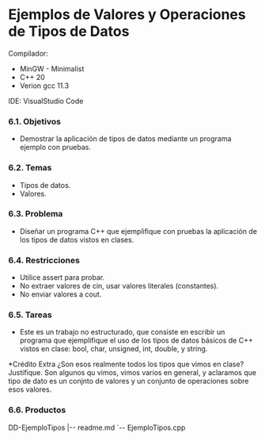 # Ejemplos de Valores y Operaciones de Tipos de Datos

Compilador: 
* MinGW - Minimalist
* C++ 20 
* Verion gcc 11.3

IDE: VisualStudio Code


### 6.1. Objetivos
* Demostrar la aplicación de tipos de datos mediante un programa ejemplo con
pruebas.

### 6.2. Temas
* Tipos de datos.
* Valores.

### 6.3. Problema
* Diseñar un programa C++ que ejemplifique con pruebas la aplicación de los tipos
de datos vistos en clases.

### 6.4. Restricciones
* Utilice assert para probar.
* No extraer valores de cin, usar valores literales (constantes).
* No enviar valores a cout.

### 6.5. Tareas
* Este es un trabajo no estructurado, que consiste en escribir un programa que
ejemplifique el uso de los tipos de datos básicos de C++ vistos en clase: bool,
char, unsigned, int, double, y string.

*Crédito Extra
¿Son esos realmente todos los tipos que vimos en clase?
Justifique.
Son algunos qu vimos, vimos varios en general, y aclaramos que tipo de dato es un conjnto de valores y un conjunto de operaciones sobre esos valores.

### 6.6. Productos
DD-EjemploTipos
 |-- readme.md
 `-- EjemploTipos.cpp

